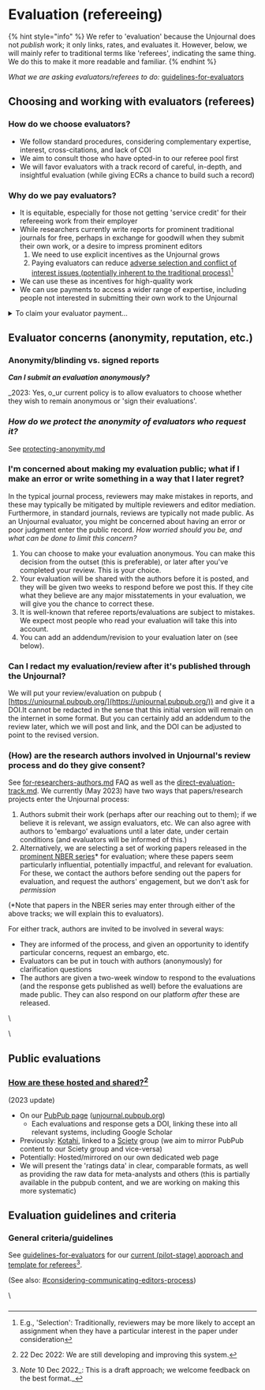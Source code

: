 # Evaluation (refereeing)



{% hint style="info" %}
We refer to 'evaluation' because the Unjournal does not _publish_ work; it only links, rates, and evaluates it. However, below, we will mainly refer to traditional terms like 'referees', indicating the same thing. We do this to make it more readable and familiar.
{% endhint %}

_What we are asking evaluators/referees to do:_ [guidelines-for-evaluators](../policies-projects-evaluation-workflow/evaluation/guidelines-for-evaluators/ "mention")



## Choosing and working with evaluators (referees)

### How do we choose evaluators?

* We follow standard procedures, considering complementary expertise, interest, cross-citations, and lack of COI
* We aim to consult those who have opted-in to our referee pool first
* We will favor evaluators with a track record of careful, in-depth, and insightful evaluation (while giving ECRs a chance to build such a record)

### Why do we pay evaluators?

* It is equitable, especially for those not getting 'service credit' for their refereeing work from their employer
* While researchers currently write reports for prominent traditional journals for free, perhaps in exchange for goodwill when they submit their own work, or a desire to impress prominent editors&#x20;
  1. We need to use explicit incentives as the Unjournal grows
  2. Paying evaluators can reduce [adverse selection and conflict of interest issues (potentially inherent to the traditional process)](#user-content-fn-1)[^1] &#x20;
* We can use these as incentives for high-quality work
* We can use payments to access a wider range of expertise, including people not interested in submitting their own work to the Unjournal

<details>

<summary>To claim your evaluator payment...</summary>

Please see:

[#submitting-and-paying-expenses-claims](../management-tech-details-discussion/hosting-and-platforms/fiscal-hosting-and-expenses.md#submitting-and-paying-expenses-claims "mention")

</details>



## Evaluator concerns (anonymity, reputation, etc.)

### Anonymity/blinding vs. signed reports

_**Can I submit an evaluation anonymously?**_&#x20;

_2023: Yes, o_ur current policy is to allow evaluators to choose whether they wish to remain anonymous or 'sign their evaluations'.&#x20;

### _**How do we protect the anonymity of evaluators who request it?**_  &#x20;

See [protecting-anonymity.md](../policies-projects-evaluation-workflow/evaluation/protecting-anonymity.md "mention")

### I'm concerned about making my evaluation public; what if I make an error or write something in a way that I later regret?

In the typical journal process, reviewers may make mistakes in reports, and these may typically be mitigated by multiple reviewers and editor mediation. Furthermore, in standard journals,  reviews are typically not made public. As an Unjournal evaluator, you might be concerned about having an error or poor judgment enter the public record. _How worried should you be, and what can be done to limit this concern?_

1. You can choose to make your evaluation anonymous. You can make this decision from the outset (this is preferable), or later after you've completed your review. This is your choice.
2. Your evaluation will be shared with the authors before it is posted, and they will be given two weeks to respond before we post this. If they cite what they believe are any major misstatements in your evaluation, we will give you the chance to correct these.&#x20;
3. It is well-known that referee reports/evaluations are subject to mistakes. We expect most people who read your evaluation will take this into account.&#x20;
4. You can add an addendum/revision to your evaluation later on (see below).

### Can I redact my evaluation/review after it's published through the Unjournal?

&#x20;We will put your review/evaluation on pubpub ( [https://unjournal.pubpub.org/](https://unjournal.pubpub.org/)) and give it a DOI.It cannot be redacted in the sense that this initial version will remain on the internet in some format. But you can certainly add an addendum to the review later, which we will post and link, and the DOI can be adjusted to point to the revised version.&#x20;

### (How) are the research authors involved in Unjournal's review process and do they give consent?

See [for-researchers-authors.md](for-researchers-authors.md "mention") FAQ as well as the [direct-evaluation-track.md](../policies-projects-evaluation-workflow/considering-projects/direct-evaluation-track.md "mention"). We currently (May 2023) have two ways that papers/research projects enter the Unjournal process:

1. Authors submit their work (perhaps after our reaching out to them); if we believe it is relevant, we assign evaluators, etc. We can also agree with authors to 'embargo' evaluations until a later date, under certain conditions (and evaluators will be informed of this.)
2. Alternatively, we are selecting a set of working papers released in the [prominent NBER series](https://www.nber.org/papers?page=1\&perPage=50\&sortBy=public\_date)\* for evaluation; where these papers seem particularly influential, potentially impactful, and relevant for evaluation. For these, we contact the authors before sending out the papers for evaluation, and request the authors' engagement, but we don't ask for _permission_

(\*Note that papers in the NBER series may enter through either of the above tracks; we will explain this to evaluators).&#x20;

For either track, authors are invited to be involved in several ways:

* They are informed of the process, and given an opportunity to identify particular concerns, request an embargo, etc.&#x20;
* Evaluators can be put in touch with authors (anonymously) for clarification questions
* The authors are given a two-week window to respond to the evaluations (and the response gets published as well) before the evaluations are made public.  They can also respond on our platform _after_ these are released.











\


\




##

## Public evaluations

### [How are these hosted and shared?](#user-content-fn-2)[^2]

(2023 update)

* On our [PubPub page](https://unjournal.pubpub.org/) ([unjournal.pubpub.org](https://unjournal.pubpub.org/))
  * Each evaluations and response gets a DOI, linking these into all relevant systems, including Google Scholar
* Previously: [Kotahi](https://kotahi.community/), linked to a [Sciety](https://sciety.org/) group (we aim to mirror PubPub content to our Sciety group and vice-versa)&#x20;
* Potentially: Hosted/mirrored on our own dedicated web page
* We will present the 'ratings data' in clear, comparable formats, as well as providing the raw data for meta-analysts and others (this is partially available in the pubpub content, and we are working on making this more systematic)







## Evaluation guidelines and criteria

### General criteria/guidelines

See [guidelines-for-evaluators](../policies-projects-evaluation-workflow/evaluation/guidelines-for-evaluators/ "mention") for our [current (pilot-stage) approach and template for referees](#user-content-fn-3)[^3].&#x20;

(See also: [#considering-communicating-editors-process](../policies-projects-evaluation-workflow/considering-projects/#considering-communicating-editors-process "mention"))



\






###



[^1]: E.g., 'Selection': Traditionally, reviewers may be more likely to accept an assignment when they have a particular interest in the paper under consideration

[^2]: 22 Dec 2022: We are still developing and improving this system.

[^3]: _Note_ 10 Dec 2022_: This is a  draft approach; we welcome feedback on the best format._
